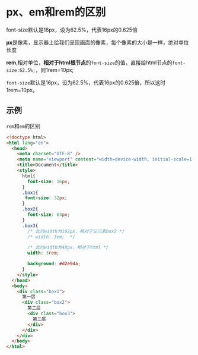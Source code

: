 # px、em和rem的区别

font-size默认是16px，设为62.5%，代表16px的0.625倍

**px**是像素，显示器上给我们呈现画面的像素，每个像素的大小是一样，绝对单位长度

**rem**,相对单位，**相对于html根节点**的`font-size`的值，直接给html节点的`font-size:62.5%;`，则1rem=10px;

`font-size`默认是16px，设为62.5%，代表16px的0.625倍，所以这时1rem=10px。

## 示例
`rem`和`em`的区别
```html
<!doctype html>
<html lang="en">
  <head>
    <meta charset="UTF-8" />
    <meta name="viewport" content="width=device-width, initial-scale=1.0" />
    <title>Document</title>
    <style>
      html{
        font-size: 16px;
      }
      .box1{
       font-size: 32px;
      }
      .box2{
        font-size: 64px;
      }
      .box3{ 
        /* 此时width为192px，相对于父元素box2 */
        /* width: 3em;  */

        /* 此时width为48px，相对于html */
        width: 3rem;

        background: #d2e9da;
      }
    </style>
  </head>
  <body>
    <div class="box1">
      第一层
      <div class="box2">
        第二层
        <div class="box3">
          第三层
        </div>
      </div>
    </div>
  </body>
</html>
```
